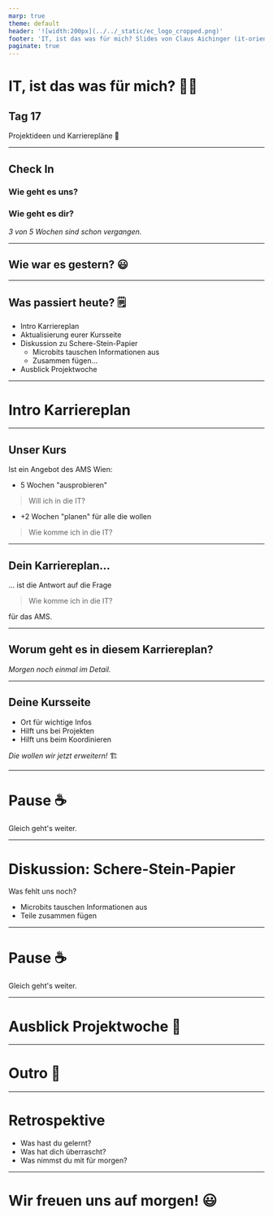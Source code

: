 ```yaml
---
marp: true
theme: default
header: '![width:200px](../../_static/ec_logo_cropped.png)'
footer: 'IT, ist das was für mich? Slides von Claus Aichinger (it-orientation@everyonecodes.io)'
paginate: true
---
```


# IT, ist das was für mich? 👩‍💻

## Tag 17

Projektideen und Karrierepläne 🚀

---

## Check In

### Wie geht es uns?
### Wie geht es dir?

*3 von 5 Wochen sind schon vergangen.*

---

## Wie war es gestern? 😃

---

## Was passiert heute? 🗒️

* Intro Karriereplan
* Aktualisierung eurer Kursseite
* Diskussion zu Schere-Stein-Papier
  * Microbits tauschen Informationen aus
  * Zusammen fügen...
* Ausblick Projektwoche

---

# Intro Karriereplan

---

## Unser Kurs

Ist ein Angebot des AMS Wien:
* 5 Wochen "ausprobieren"

> Will ich in die IT?

* +2 Wochen "planen" für alle die wollen

> Wie komme ich in die IT?

---

## Dein Karriereplan...

... ist die Antwort auf die Frage

> Wie komme ich in die IT?

für das AMS.

---

## Worum geht es in diesem Karriereplan?

*Morgen noch einmal im Detail.*

---

## Deine Kursseite

* Ort für wichtige Infos
* Hilft uns bei Projekten
* Hilft uns beim Koordinieren

*Die wollen wir jetzt erweitern!* 🏗️

---

# Pause ☕

Gleich geht's weiter.

---

# Diskussion: Schere-Stein-Papier

Was fehlt uns noch?
* Microbits tauschen Informationen aus
* Teile zusammen fügen

---

# Pause ☕

Gleich geht's weiter.

---

# Ausblick Projektwoche 📡

---

# Outro 🌆

---

# Retrospektive

* Was hast du gelernt?
* Was hat dich überrascht?
* Was nimmst du mit für morgen?

---

# Wir freuen uns auf morgen! 😃
